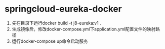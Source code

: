 # springcloud-eureka-docker

1. 先在目录下运行docker build -t j8-eureka:v1 .
2. 生成镜像后，修改docker-compose.yml下application.yml配置文件的映射路径
3. 运行docker-compose up命令启动服务
